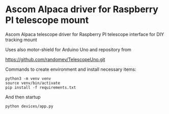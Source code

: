 # Ascom Alpaca driver for Raspberry PI telescope mount 
Ascom Alpaca telescope driver for
Raspberry PI telescope interface for DIY tracking mount

Uses also motor-shield for Arduino Uno and repository from

https://github.com/randomev/TelescopeUno.git

Commands to create environment and install necessary items:

```
python3 -m venv venv
source venv/bin/activate
pip install -f requirements.txt
```

And then startup

```
python devices/app.py
```
